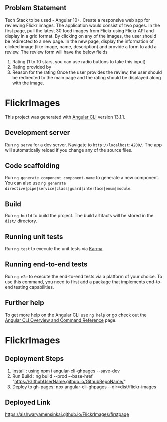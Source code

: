 ## Problem Statement
Tech Stack to be used - Angular 10+. Create a responsive web app for reviewing Flickr images. The application would consist of two pages.
In the first page, pull the latest 30 food images from Flickr using Flickr API and display in a grid format. By clicking on any of the images, the user should be redirected to a new page. 
In the new page, display the information of clicked image (like image, name, description) and provide a form to add a review. 
The review form will have the below fields
  1. Rating (1 to 10 stars, you can use radio buttons to take this input)
  2. Rating provided by
  3. Reason for the rating
Once the user provides the review, the user should be redirected to the main page and the rating should be displayed along with the image.

# FlickrImages

This project was generated with [Angular CLI](https://github.com/angular/angular-cli) version 13.1.1.

## Development server

Run `ng serve` for a dev server. Navigate to `http://localhost:4200/`. The app will automatically reload if you change any of the source files.

## Code scaffolding

Run `ng generate component component-name` to generate a new component. You can also use `ng generate directive|pipe|service|class|guard|interface|enum|module`.

## Build

Run `ng build` to build the project. The build artifacts will be stored in the `dist/` directory.

## Running unit tests

Run `ng test` to execute the unit tests via [Karma](https://karma-runner.github.io).

## Running end-to-end tests

Run `ng e2e` to execute the end-to-end tests via a platform of your choice. To use this command, you need to first add a package that implements end-to-end testing capabilities.

## Further help

To get more help on the Angular CLI use `ng help` or go check out the [Angular CLI Overview and Command Reference](https://angular.io/cli) page.
# FlickrImages

## Deployment Steps
1. Install : using npm i angular-cli-ghpages --save-dev
2. Run Build : ng build --prod --base-href "https://GithubUserName.github.io/GithubRepoName/"
3. Deploy to gh-pages: npx angular-cli-ghpages --dir=dist/flickr-images

## Deployed Link
https://aishwaryamensinkai.github.io/FlickrImages/firstpage
